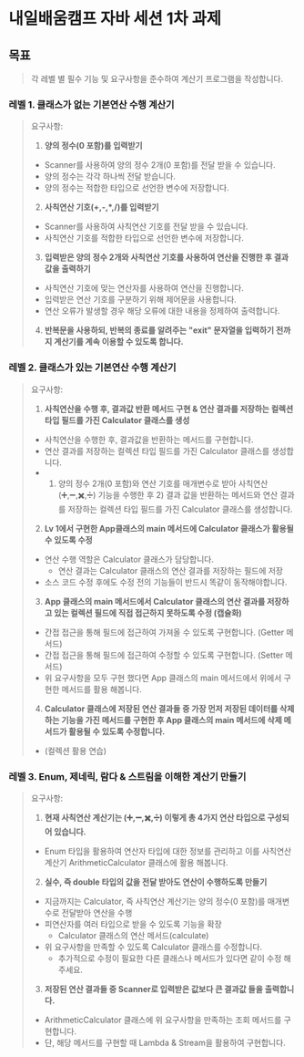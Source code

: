 # 내일배움캠프 자바 세션 1차 과제

## 목표
> 각 레벨 별 필수 기능 및 요구사항을 준수하여 계산기 프로그램을 작성합니다.

### 레벨 1. 클래스가 없는 기본연산 수행 계산기
> 요구사항:
>
> 1. **양의 정수(0 포함)를 입력받기**
> - Scanner를 사용하여 양의 정수 2개(0 포함)를 전달 받을 수 있습니다.
> - 양의 정수는 각각 하나씩 전달 받습니다.
> - 양의 정수는 적합한 타입으로 선언한 변수에 저장합니다.
> 
> 2. **사칙연산 기호(+,-,*,/)를 입력받기**
> - Scanner를 사용하여 사칙연산 기호를 전달 받을 수 있습니다.
> - 사칙연산 기호를 적합한 타입으로 선언한 변수에 저장합니다.
> 
> 3. **입력받은 양의 정수 2개와 사칙연산 기호를 사용하여 연산을 진행한 후 결과값을 출력하기**
> - 사칙연산 기호에 맞는 연산자를 사용하여 연산을 진행합니다.
> - 입력받은 연산 기호를 구분하기 위해 제어문을 사용합니다.
> - 연산 오류가 발생할 경우 해당 오류에 대한 내용을 정제하여 출력합니다.
> 
> 4. **반복문을 사용하되, 반복의 종료를 알려주는 "exit" 문자열을 입력하기 전까지 계산기를 계속 이용할 수 있도록 합니다.**

### 레벨 2. 클래스가 있는 기본연산 수행 계산기
> 요구사항:
>
> 1. **사칙연산을 수행 후, 결과값 반환 메서드 구현 & 연산 결과를 저장하는 컬렉션 타입 필드를 가진 Calculator 클래스를 생성**
> - 사칙연산을 수행한 후, 결과값을 반환하는 메서드를 구현합니다.
> - 연산 결과를 저장하는 컬렉션 타입 필드를 가진 Calculator 클래스를 생성합니다.
> - 1) 양의 정수 2개(0 포함)와 연산 기호를 매개변수로 받아 사칙연산(➕,➖,✖️,➗) 기능을 수행한 후 2) 결과 값을 반환하는 메서드와 연산 결과를 저장하는 컬렉션 타입 필드를 가진 Calculator 클래스를 생성합니다.
>
> 2. **Lv 1에서 구현한 App클래스의 main 메서드에 Calculator 클래스가 활용될 수 있도록 수정**
> - 연산 수행 역할은 Calculator 클래스가 담당합니다.
>   - 연산 결과는 Calculator 클래스의 연산 결과를 저장하는 필드에 저장
> - 소스 코드 수정 후에도 수정 전의 기능들이 반드시 똑같이 동작해야합니다.
>
> 3. **App 클래스의 main 메서드에서 Calculator 클래스의 연산 결과를 저장하고 있는 컬렉션 필드에 직접 접근하지 못하도록 수정 (캡슐화)**
> - 간접 접근을 통해 필드에 접근하여 가져올 수 있도록 구현합니다. (Getter 메서드)
> - 간접 접근을 통해 필드에 접근하여 수정할 수 있도록 구현합니다. (Setter 메서드)
> - 위 요구사항을 모두 구현 했다면 App 클래스의 main 메서드에서 위에서 구현한 메서드를 활용 해봅니다.
>
> 4. **Calculator 클래스에 저장된 연산 결과들 중 가장 먼저 저장된 데이터를 삭제하는 기능을 가진 메서드를 구현한 후 App 클래스의 main 메서드에 삭제 메서드가 활용될 수 있도록 수정합니다.**
> - (컬렉션 활용 연습)

### 레벨 3. Enum, 제네릭, 람다 & 스트림을 이해한 계산기 만들기
> 요구사항:
>
> 1. **현재 사칙연산 계산기는 (➕,➖,✖️,➗) 이렇게 총 4가지 연산 타입으로 구성되어 있습니다.**
> - Enum 타입을 활용하여 연산자 타입에 대한 정보를 관리하고 이를 사칙연산 계산기 ArithmeticCalculator 클래스에 활용 해봅니다.
> 
>
> 2. **실수, 즉 double 타입의 값을 전달 받아도 연산이 수행하도록 만들기**
> - 지금까지는 Calculator, 즉 사칙연산 계산기는 양의 정수(0 포함)를 매개변수로 전달받아 연산을 수행
> - 피연산자를 여러 타입으로 받을 수 있도록 기능을 확장
>   - Calculator 클래스의 연산 메서드(calculate)
> - 위 요구사항을 만족할 수 있도록 Calculator 클래스를 수정합니다.
>   - 추가적으로 수정이 필요한 다른 클래스나 메서드가 있다면 같이 수정 해주세요.
>
> 3. **저장된 연산 결과들 중 Scanner로 입력받은 값보다 큰 결과값 들을 출력합니다.**
> - ArithmeticCalculator 클래스에 위 요구사항을 만족하는 조회 메서드를 구현합니다.
> - 단, 해당 메서드를 구현할 때 Lambda & Stream을 활용하여 구현합니다.
